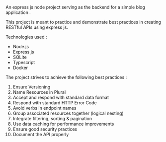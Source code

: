 An express js node project serving as the backend for a simple blog application . 

This project is meant to practice and demonstrate best practices in creating RESTful APIs using express js.

Technologies used :
- Node.js
- Express.js
- SQLite
- Typescript
- Docker

The project strives to achieve the following best practices :

1. Ensure Versioning
2. Name Resources in Plural
3. Accept and respond with standard data format
4. Respond with standard HTTP Error Code
5. Avoid verbs in endpoint names
6. Group associated resources together (logical nesting)
7. Integrate filtering, sorting & pagination
8. Use data caching for performance improvements
9. Ensure good security practices
10. Document the API properly
